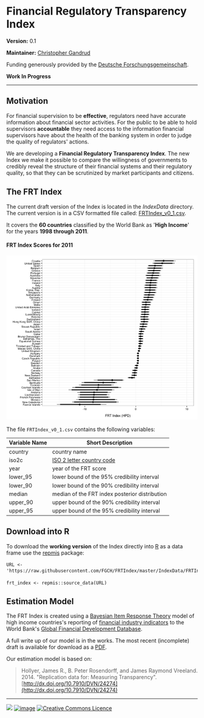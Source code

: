 Financial Regulatory Transparency Index
========

**Version:** 0.1

**Maintainer:** [Christopher Gandrud](http://christophergandrud.blogspot.de/p/biocontact.html)

Funding generously provided by the [Deutsche Forschungsgemeinschaft](http://www.dfg.de/en/).

**Work In Progress**

---

## Motivation

For financial supervision to be **effective**, regulators need have accurate information about financial sector activities. For the public to be able to hold supervisors **accountable** they need access to the information financial supervisors have about the health of the banking system in order to judge the quality of regulators' actions. 

We are developing a **Financial Regulatory Transparency Index**. The new Index we make it possible to compare the willingness of governments to credibly reveal the structure of their financial systems and their regulatory quality, so that they can be scrutinized by market participants and citizens.

## The FRT Index

The current draft version of the Index is located in the *IndexData* directory. The current version is in a CSV formatted file called: [FRTIndex_v0_1.csv](https://raw.githubusercontent.com/FGCH/FRTIndex/master/IndexData/FRTIndex_v0_1.csv).

It covers the **60 countries** classified by the World Bank as '**High Income**' for the years **1998 through 2011**.

#### FRT Index Scores for 2011

![FRT_2011](FRT_2011.png)

The file `FRTIndex_v0_1.csv` contains the following variables:

| Variable Name | Short Description                              |
| ------------- | ---------------------------------------------- |
| country       | country name                                   |
| iso2c         | [ISO 2 letter country code](http://en.wikipedia.org/wiki/ISO_3166-1_alpha-2) |
| year          | year of the FRT score                          |
| lower_95        | lower bound of the 95% credibility interval    |
| lower_90        | lower bound of the 90% credibility interval    |
| median        | median of the FRT index posterior distribution |
| upper_90      | upper bound of the 90% credibility interval    |
| upper_95      | upper bound of the 95% credibility interval    |

## Download into R

To download the **working version** of the Index directly into [R](http://www.r-project.org/) as a data frame use the [repmis](http://cran.r-project.org/web/packages/repmis/index.html) package:

```{S}
URL <- 'https://raw.githubusercontent.com/FGCH/FRTIndex/master/IndexData/FRTIndex_v0_1.csv'

frt_index <- repmis::source_data(URL)
```

## Estimation Model

The FRT Index is created using a [Bayesian Item Response Theory](http://en.wikipedia.org/wiki/Item_response_theory) model of high income countries's reporting of [financial industry indicators](https://github.com/FGCH/FRTIndex/blob/master/source/IndicatorDescript/IncludedIndicators.csv) to the World Bank's [Global Financial Development Database](http://data.worldbank.org/data-catalog/global-financial-development).

A full write up of our model is in the works. The most recent (incomplete) draft is available for download as a [PDF](https://github.com/FGCH/FRTIndex/blob/master/paper/FRTIndexPaper.pdf?raw=true).

Our estimation model is based on:

> Hollyer, James R., B. Peter Rosendorff, and James Raymond Vreeland. 2014. "Replication data for: Measuring Transparency". 
[http://dx.doi.org/10.7910/DVN/24274](http://dx.doi.org/10.7910/DVN/24274)

---

<a href="http://www.dfg.de/en/"><img src="http://fgch.github.io/amc-site/images/dfg.png"/></a> <a href="http://nadrosia.tumblr.com/post/53520500877/made-in-berlin-badge-update"><img alt="image" src="http://media.tumblr.com/023c285c14ef01953d3b67ffe789004d/tumblr_inline_mor1uu2OOZ1qz4rgp.png" height = "50"></a> <a rel="license" href="http://creativecommons.org/licenses/by-sa/4.0/"><img alt="Creative Commons Licence" style="border-width:0" src="http://i.creativecommons.org/l/by-sa/4.0/88x31.png" height = "40" /></a>
